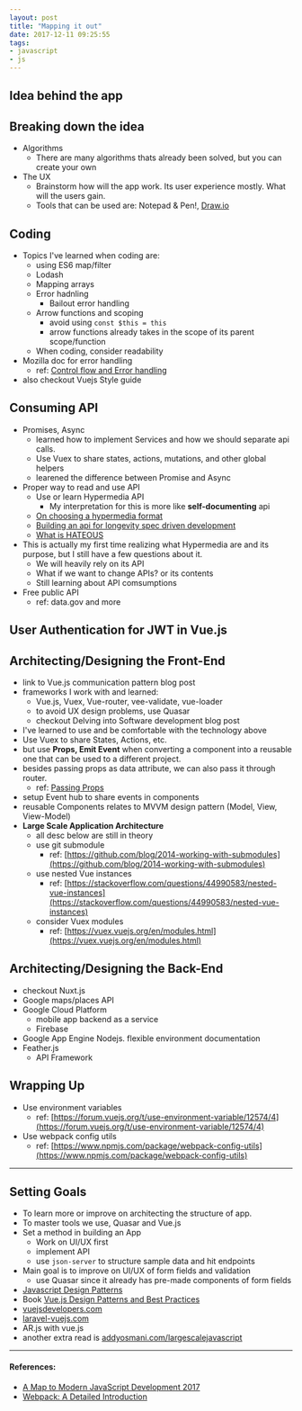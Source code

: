 ```yaml
---
layout: post
title: "Mapping it out"
date: 2017-12-11 09:25:55
tags:
- javascript
- js
---
```


## Idea behind the app

## Breaking down the idea
- Algorithms
  - There are many algorithms thats already been solved, but you can create your own
- The UX
  - Brainstorm how will the app work. Its user experience mostly. What will the users gain.
  - Tools that can be used are: Notepad & Pen!, [Draw.io](http://draw.io)

## Coding
- Topics I've learned when coding are:
  - using ES6 map/filter
  - Lodash
  - Mapping arrays
  - Error hadnling
    - Bailout error handling
  - Arrow functions and scoping
    - avoid using `const $this = this`
    - arrow functions already takes in the scope of its parent scope/function
  - When coding, consider readability
- Mozilla doc for error handling
  - ref: [Control flow and Error handling](https://developer.mozilla.org/en-US/docs/Web/JavaScript/Guide/Control_flow_and_error_handling)
- also checkout Vuejs Style guide

## Consuming API
- Promises, Async
  - learned how to implement Services and how we should separate api calls.
  - Use Vuex to share states, actions, mutations, and other global helpers
  - learened the difference between Promise and Async
- Proper way to read and use API
  - Use or learn Hypermedia API
    - My interpretation for this is more like **self-documenting** api
  - [On choosing a hypermedia format](https://sookocheff.com/post/api/on-choosing-a-hypermedia-format)
  - [Building an api for longevity spec driven development](https://www.nginx.com/blog/building-api-for-longevity-spec-driven-development)
  - [What is HATEOUS](https://www.recaffeinate.com/post/what-is-hateous)
- This is actually my first time realizing what Hypermedia are and its purpose, but I still have a few questions about it.
  - We will heavily rely on its API
  - What if we want to change APIs? or its contents
  - Still learning about API comsumptions
- Free public API
  - ref: data.gov and more


## User Authentication for JWT in Vue.js



## Architecting/Designing the Front-End
- link to Vue.js communication pattern blog post
- frameworks I work with and learned:
  - Vue.js, Vuex, Vue-router, vee-validate, vue-loader
  - to avoid UX design problems, use Quasar
  - checkout Delving into Software development blog post
- I've learned to use and be comfortable with the technology above
- Use Vuex to share States, Actions, etc.
- but use **Props, Emit Event** when converting a component into a reusable one that can be used to a different project.
- besides passing props as data attribute, we can also pass it through router.
  - ref: [Passing Props](https://router.vuejs.org/en/essentials/passing-props.html)
- setup Event hub to share events in components
- reusable Components relates to MVVM design pattern (Model, View, View-Model)
- **Large Scale Application Architecture**
  - all desc below are still in theory
  - use git submodule
    - ref: [https://github.com/blog/2014-working-with-submodules](https://github.com/blog/2014-working-with-submodules)
  - use nested Vue instances
    - ref: [https://stackoverflow.com/questions/44990583/nested-vue-instances](https://stackoverflow.com/questions/44990583/nested-vue-instances)
  - consider Vuex modules
    - ref: [https://vuex.vuejs.org/en/modules.html](https://vuex.vuejs.org/en/modules.html)

## Architecting/Designing the Back-End
- checkout Nuxt.js
- Google maps/places API
- Google Cloud Platform
  - mobile app backend as a service
  - Firebase
- Google App Engine Nodejs. flexible environment documentation
- Feather.js
  - API Framework


## Wrapping Up
- Use environment variables
  - ref: [https://forum.vuejs.org/t/use-environment-variable/12574/4](https://forum.vuejs.org/t/use-environment-variable/12574/4)
- Use webpack config utils
  - ref: [https://www.npmjs.com/package/webpack-config-utils](https://www.npmjs.com/package/webpack-config-utils)

-----

## Setting Goals

- To learn more or improve on architecting the structure of app.
- To master tools we use, Quasar and Vue.js
- Set a method in building an App
  - Work on UI/UX first
  - implement API
  - use `json-server` to structure sample data and hit endpoints
- Main goal is to improve on UI/UX of form fields and validation
  - use Quasar since it already has pre-made components of form fields
- [Javascript Design Patterns](https://seesparkbox.com/foundry/javascript_design_patterns)
- Book [Vue.js Design Patterns and Best Practices](https://www.packtpub.com/web-development/vuejs-design-patterns-and-best-practices)
- [vuejsdevelopers.com](vuejsdevelopers.com)
- [laravel-vuejs.com](laravel-vuejs.com)
- AR.js with vue.js
- another extra read is [addyosmani.com/largescalejavascript](addyosmani.com/largescalejavascript)

-----

#### References:

- [A Map to Modern JavaScript Development 2017](https://hackernoon.com/a-map-to-modern-javascript-development-2017-16d9eb86309c)
- [Webpack: A Detailed Introduction](https://www.smashingmagazine.com/2017/02/a-detailed-introduction-to-webpack/)

